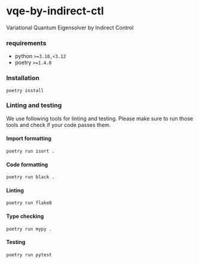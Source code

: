 # vqe-by-indirect-ctl
Variational Quantum Eigensolver by Indirect Control


### requirements

- python `>=3.10,<3.12`
- poetry `>=1.4.0`

### Installation

```
poetry install
```


### Linting and testing

We use following tools for linting and testing.
Please make sure to run those tools and check if your code passes them.

#### Import formatting

```
poetry run isort .
```

#### Code formatting

```
poetry run black .
```

#### Linting

```
poetry run flake8
```

#### Type checking

```
poetry run mypy .
```

#### Testing

```
poetry run pytest
```